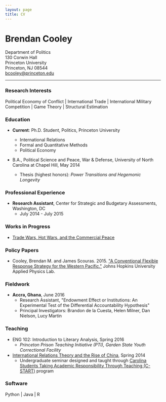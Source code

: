 ```yaml
---
layout: page
title: CV
---
```


# Brendan Cooley
Department of Politics  
130 Corwin Hall  
Princeton University  
Princeton, NJ 08544  
[bcooley@princeton.edu](mailto:bcooley@princeton.edu)  

___

### Research Interests
Political Economy of Conflict | International Trade | International Military Competition | Game Theory | Structural Estimation

### Education
- **Current**: Ph.D. Student, Politics, Princeton University
  - International Relations
  - Formal and Quantitative Methods
  - Political Economy

- B.A., Political Science and Peace, War & Defense, University of North Carolina at Chapel Hill, May 2014
  - Thesis (highest honors): *Power Transitions and Hegemonic Longevity*

### Professional Experience
- **Research Assistant**, Center for Strategic and Budgetary Assessments, Washington, DC
  - July 2014 - July 2015
  
### Works in Progress

- [Trade Wars, Hot Wars, and the Commercial Peace]()

### Policy Papers

- Cooley, Brendan M. and James Scouras. 2015. ["A Conventional Flexible Response Strategy for the Western Pacific."](http://www.jhuapl.edu/newscenter/publications/pdf/AConventionalFlexibleResponseStrategyfortheWesternPacific.pdf) Johns Hopkins University Applied Physics Lab.
  
### Fieldwork

- **Accra, Ghana**, June 2016
  - Research Assistant, "Endowment Effect or Institutions: An Experimental Test of the Differential Accountability Hypothesis"
  - Principal Investigators: Brandon de la Cuesta, Helen Milner, Dan Nielson, Lucy Martin

### Teaching

- ENG 102: Introduction to Literary Analysis, Spring 2016
  - *Princeton Prison Teaching Initiative (PTI), Garden State Youth Correctional Facility*
- [International Relations Theory and the Rise of China](), Spring 2014
  - Undergraduate seminar designed and taught through [Carolina Students Taking Academic Responsibility Through Teaching (C-START)](http://honorscarolina.unc.edu/academics/c-start/) program
  
### Software

Python | Java | R
